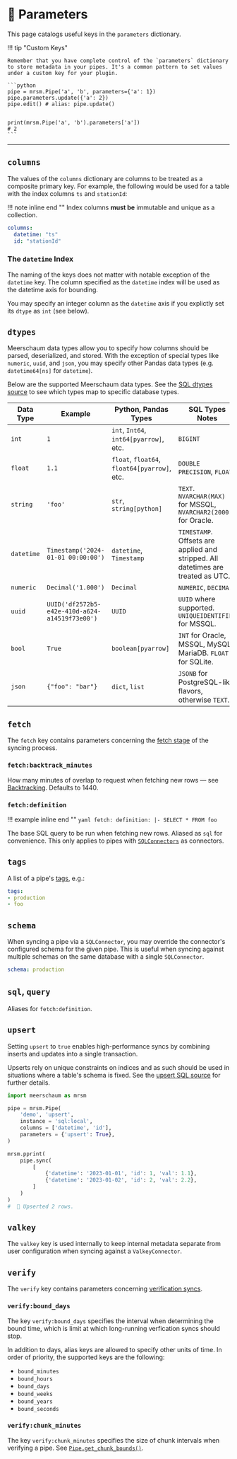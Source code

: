 # 🧩 Parameters

This page catalogs useful keys in the `parameters` dictionary.

!!! tip "Custom Keys"

    Remember that you have complete control of the `parameters` dictionary to store metadata in your pipes. It's a common pattern to set values under a custom key for your plugin.

    ```python
    pipe = mrsm.Pipe('a', 'b', parameters={'a': 1})
    pipe.parameters.update({'a': 2})
    pipe.edit() # alias: pipe.update()


    print(mrsm.Pipe('a', 'b').parameters['a'])
    # 2
    ```

---------------

## `columns`

The values of the `columns` dictionary are columns to be treated as a composite primary key. For example, the following would be used for a table with the index columns `ts` and `stationId`:


!!! note inline end ""
    Index columns **must be** immutable and unique as a collection.

```yaml
columns:
  datetime: "ts"
  id: "stationId"
```

### The `datetime` Index

The naming of the keys does not matter with notable exception of the `datetime` key. The column specified as the `datetime` index will be used as the datetime axis for bounding.

You may specify an integer column as the `datetime` axis if you explictly set its `dtype` as `int` (see below).

## `dtypes`

Meerschaum data types allow you to specify how columns should be parsed, deserialized, and stored. With the exception of special types like `numeric`, `uuid`, and `json`, you may specify other Pandas data types (e.g. `datetime64[ns]` for `datetime`).

Below are the supported Meerschaum data types. See the [SQL dtypes source](https://github.com/bmeares/Meerschaum/blob/main/meerschaum/utils/dtypes/sql.py) to see which types map to specific database types.

| Data Type  | Example                                        | Python, Pandas Types                         | SQL Types Notes                                                                  |
|------------|------------------------------------------------|----------------------------------------------|----------------------------------------------------------------------------------|
| `int`      | `1`                                            | `int`, `Int64`, `int64[pyarrow]`, etc.       | `BIGINT`                                                                         |
| `float`    | `1.1`                                          | `float`, `float64`, `float64[pyarrow]`, etc. | `DOUBLE PRECISION`, `FLOAT`                                                      |
| `string`   | `'foo'`                                        | `str`, `string[python]`                      | `TEXT`. `NVARCHAR(MAX)` for MSSQL, `NVARCHAR2(2000)` for Oracle.                 |
| `datetime` | `Timestamp('2024-01-01 00:00:00')`             | `datetime`, `Timestamp`                      | `TIMESTAMP`. Offsets are applied and stripped. All datetimes are treated as UTC. |
| `numeric`  | `Decimal('1.000')`                             | `Decimal`                                    | `NUMERIC`, `DECIMAL`                                                             |
| `uuid`     | `UUID('df2572b5-e42e-410d-a624-a14519f73e00')` | `UUID`                                       | `UUID` where supported. `UNIQUEIDENTIFIER` for MSSQL.                            |
| `bool`     | `True`                                         | `boolean[pyarrow]`                           | `INT` for Oracle, MSSQL, MySQL / MariaDB. `FLOAT` for SQLite.                    |
| `json`     | `{"foo": "bar"}`                               | `dict`, `list`                               | `JSONB` for PostgreSQL-like flavors, otherwise `TEXT`.                           |

## `fetch`

The `fetch` key contains parameters concerning the [fetch stage](/reference/pipes/syncing/) of the syncing process.

### `fetch:backtrack_minutes`

How many minutes of overlap to request when fetching new rows ― see [Backtracking](/reference/pipes/syncing/#backtracking). Defaults to 1440.

### `fetch:definition`

!!! example inline end ""
    ```yaml
    fetch:
      definition: |-
        SELECT *
        FROM foo
    ```
    
The base SQL query to be run when fetching new rows. Aliased as `sql` for convenience. This only applies to pipes with [`SQLConnectors`](/reference/connectors/sql-connectors/) as connectors.

## `tags`

A list of a pipe's [tags](/reference/pipes/tags/), e.g.:

```yaml
tags:
- production
- foo
```

## `schema`

When syncing a pipe via a `SQLConnector`, you may override the connector's configured schema for the given pipe. This is useful when syncing against multiple schemas on the same database with a single `SQLConnector`.

```yaml
schema: production
```

## `sql`, `query`

Aliases for `fetch:definition`.

## `upsert`

Setting `upsert` to `true` enables high-performance syncs by combining inserts and updates into a single transaction.

Upserts rely on unique constraints on indices and as such should be used in situations where a table's schema is fixed. See the [upsert SQL source](https://github.com/bmeares/Meerschaum/blob/main/meerschaum/utils/sql.py) for further details.

```python
import meerschaum as mrsm

pipe = mrsm.Pipe(
    'demo', 'upsert',
    instance = 'sql:local',
    columns = ['datetime', 'id'],
    parameters = {'upsert': True},
)

mrsm.pprint(
    pipe.sync(
        [
            {'datetime': '2023-01-01', 'id': 1, 'val': 1.1},
            {'datetime': '2023-01-02', 'id': 2, 'val': 2.2},
        ]
    )
)
#  🎉 Upserted 2 rows.
```

## `valkey`

The `valkey` key is used internally to keep internal metadata separate from user configuration when syncing against a `ValkeyConnector`.

## `verify`

The `verify` key contains parameters concerning [verification syncs](/reference/pipes/syncing/#verification-syncs).

### `verify:bound_days`

The key `verify:bound_days` specifies the interval when determining the bound time, which is limit at which long-running verfication syncs should stop.

In addition to days, alias keys are allowed to specify other units of time. In order of priority, the supported keys are the following:

- `bound_minutes`
- `bound_hours`
- `bound_days`
- `bound_weeks`
- `bound_years`
- `bound_seconds`

### `verify:chunk_minutes`

The key `verify:chunk_minutes` specifies the size of chunk intervals when verifying a pipe. See [`Pipe.get_chunk_bounds()`](https://docs.meerschaum.io/meerschaum.html#Pipe.get_chunk_bounds).